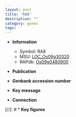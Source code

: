 ```yaml
---
layout: post
title: "RA8"
description: ""
category: genes
tags: 
---
```


* **Information**  
    + Symbol: RA8  
    + MSU: [LOC_Os09g30320](http://rice.uga.edu/cgi-bin/ORF_infopage.cgi?orf=LOC_Os09g30320)  
    + RAPdb: [Os09g0480900](http://rapdb.dna.affrc.go.jp/viewer/gbrowse_details/irgsp1?name=Os09g0480900)  

* **Publication**  

* **Genbank accession number**  

* **Key message**  

* **Connection**  

[//]: # * **Key figures**  



